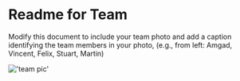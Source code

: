 # Readme for Team

Modify this document to include your team photo and add a caption identifying the team members in your photo, (e.g., from left: Amgad, Vincent, Felix, Stuart, Martin)


!['team pic'](https://github.com/ThinkBigAnalytics/Bootcamp_Mar17_London/blob/master/IMG_8238.jpg)


